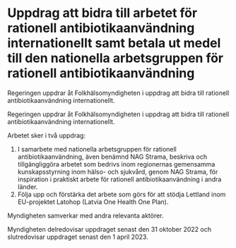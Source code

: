 # Uppdrag att bidra till arbetet för rationell antibiotikaanvändning internationellt samt betala ut medel till den nationella arbetsgruppen för rationell antibiotikaanvändning

Regeringen uppdrar åt Folkhälsomyndigheten i uppdrag att bidra till rationell antibiotikaanvändning internationellt.

Regeringen uppdrar åt Folkhälsomyndigheten i uppdrag att bidra till rationell antibiotikaanvändning internationellt.

Arbetet sker i två uppdrag:

1. I samarbete med nationella arbetsgruppen för rationell antibiotikaanvändning, även benämnd NAG Strama, beskriva och tillgängliggöra arbetet som bedrivs inom regionernas gemensamma kunskapsstyrning inom hälso- och sjukvård, genom NAG Strama, för inspiration i praktiskt arbete för rationell antibiotikaanvändning i andra länder.
2. Följa upp och förstärka det arbete som görs för att stödja Lettland inom EU-projektet Latohop (Latvia One Health One Plan).

Myndigheten samverkar med andra relevanta aktörer.

Myndigheten delredovisar uppdraget senast den 31 oktober 2022 och slutredovisar uppdraget senast den 1 april 2023.
